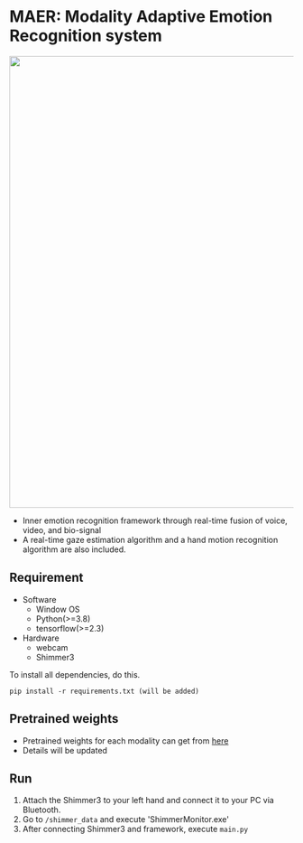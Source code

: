 # MAER: Modality Adaptive Emotion Recognition system
<p align='center'>
  <img src="https://user-images.githubusercontent.com/39416550/227125521-89933365-0255-432e-9803-137db362a2a0.gif" width="800"/>
</p>

- Inner emotion recognition framework through real-time fusion of voice, video, and bio-signal
- A real-time gaze estimation algorithm and a hand motion recognition algorithm are also included.

## Requirement
* Software
  - Window OS
  - Python(>=3.8)
  - tensorflow(>=2.3)
* Hardware
  - webcam
  - Shimmer3

To install all dependencies, do this.
```
pip install -r requirements.txt (will be added)
```

## Pretrained weights
- Pretrained weights for each modality can get from [here](https://drive.google.com/drive/u/0/folders/1mz9mqqq8DkHD-4z6dDit20mGg_nmAXYy)
- Details will be updated

## Run
1. Attach the Shimmer3 to your left hand and connect it to your PC via Bluetooth.
2. Go to `/shimmer_data` and execute 'ShimmerMonitor.exe'
3. After connecting Shimmer3 and framework, execute `main.py`
